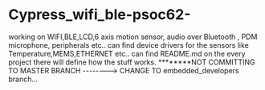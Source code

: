 # Cypress_wifi_ble-psoc62-
working on WIFI,BLE,LCD,6 axis motion sensor, audio over Bluetooth , PDM microphone, peripherals etc..
can find device drivers for the sensors like Temperature,MEMS,ETHERNET etc..
can find README.md on the every project there will define how the stuff works.
********NOT COMMITTING TO MASTER BRANCH --------> CHANGE TO embedded_developers branch...
